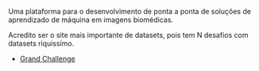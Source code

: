 
Uma plataforma para o desenvolvimento de ponta a ponta de soluções de aprendizado de máquina em imagens biomédicas.


Acredito ser o site mais importante de datasets, pois tem N desafios com datasets riquissímo.

- [Grand Challenge](https://grand-challenge.org/)